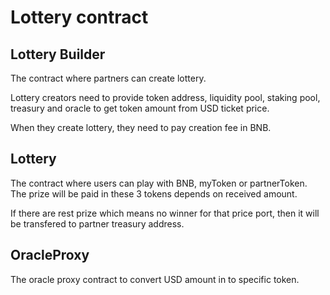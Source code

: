 # Lottery contract

## Lottery Builder

The contract where partners can create lottery.

Lottery creators need to provide token address, liquidity pool, staking pool, treasury and oracle to get token amount from USD ticket price.

When they create lottery, they need to pay creation fee in BNB.

## Lottery

The contract where users can play with BNB, myToken or partnerToken.
The prize will be paid in these 3 tokens depends on received amount.

If there are rest prize which means no winner for that price port, then it will be transfered to partner treasury address.

## OracleProxy

The oracle proxy contract to convert USD amount in to specific token.
